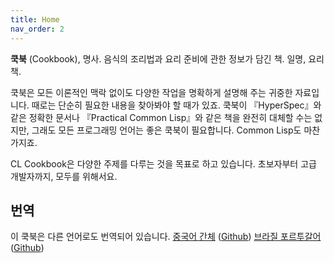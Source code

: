 ```yaml
---
title: Home
nav_order: 2
---
```


**쿡북** (Cookbook), 명사. 음식의 조리법과 요리 준비에 관한 정보가 담긴 책. 일명, 요리책.

쿡북은 모든 이론적인 맥락 없이도 다양한 작업을 명확하게 설명해 주는 귀중한 자료입니다. 때로는 단순히 필요한 내용을 찾아봐야 할 때가 있죠. 쿡북이 『HyperSpec』와 같은 정확한 문서나 『Practical Common Lisp』와 같은 책을 완전히 대체할 수는 없지만, 그래도 모든 프로그래밍 언어는 좋은 쿡북이 필요합니다. Common Lisp도 마찬가지죠.

CL Cookbook은 다양한 주제를 다루는 것을 목표로 하고 있습니다. 초보자부터 고급 개발자까지, 모두를 위해서요.


## 번역
이 쿡북은 다른 언어로도 번역되어 있습니다.
[중국어 간체](https://oneforalone.github.io/cl-cookbook-cn/#/) ([Github](https://github.com/oneforalone/cl-cookbook-cn))
[브라질 포르투갈어](https://lisp.com.br/cl-cookbook/) ([Github](https://github.com/commonlispbr/cl-cookbook))
